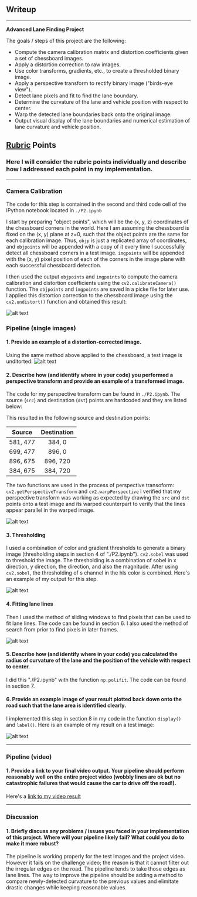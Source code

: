 ## Writeup 
---

**Advanced Lane Finding Project**

The goals / steps of this project are the following:

* Compute the camera calibration matrix and distortion coefficients given a set of chessboard images.
* Apply a distortion correction to raw images.
* Use color transforms, gradients, etc., to create a thresholded binary image.
* Apply a perspective transform to rectify binary image ("birds-eye view").
* Detect lane pixels and fit to find the lane boundary.
* Determine the curvature of the lane and vehicle position with respect to center.
* Warp the detected lane boundaries back onto the original image.
* Output visual display of the lane boundaries and numerical estimation of lane curvature and vehicle position.

[//]: # (Image References)

[image1]: ./output_images/undistort_calibration1.jpg "Undistorted"
[image2]: ./output_images/undistort_test1.jpg "Road Transformed"
[image3]: ./output_images/threshold_test1.jpg "Binary Example"
[image4]: ./output_images/top_down_test1.jpg "Warp Example"
[image5]: ./output_images/sliding_windows_test1.jpg "Fit Visual"
[image7]: ./output_images/search_from_prior_test1.jpg "Fit line"
[image6]: ./output_images/test1.jpg "Output"
[video1]: ./output_images/project_video.mp4 "Video"

## [Rubric](https://review.udacity.com/#!/rubrics/571/view) Points

### Here I will consider the rubric points individually and describe how I addressed each point in my implementation.  

---

### Camera Calibration

The code for this step is contained in the second and third code cell of the IPython notebook located in `./P2.ipynb` 

I start by preparing "object points", which will be the (x, y, z) coordinates of the chessboard corners in the world. Here I am assuming the chessboard is fixed on the (x, y) plane at z=0, such that the object points are the same for each calibration image.  Thus, `objp` is just a replicated array of coordinates, and `objpoints` will be appended with a copy of it every time I successfully detect all chessboard corners in a test image.  `imgpoints` will be appended with the (x, y) pixel position of each of the corners in the image plane with each successful chessboard detection.  

I then used the output `objpoints` and `imgpoints` to compute the camera calibration and distortion coefficients using the `cv2.calibrateCamera()` function.  The `objpoints` and `imgpoints` are saved in a picke file for later use. I applied this distortion correction to the chessboard image using the `cv2.undistort()` function and obtained this result: 

![alt text][image1]

### Pipeline (single images)

#### 1. Provide an example of a distortion-corrected image.

Using the same method above applied to the chessboard, a test image is unditorted:
![alt text][image2]


#### 2. Describe how (and identify where in your code) you performed a perspective transform and provide an example of a transformed image.

The code for my perspective transform can be found in `./P2.ipynb`. The source (`src`) and destination (`dst`) points are hardcoded and they are listed below:

This resulted in the following source and destination points:

| Source        | Destination   | 
|:-------------:|:-------------:| 
| 581, 477      | 384, 0        | 
| 699, 477      | 896, 0        |
| 896, 675      | 896, 720      |
| 384, 675      | 384, 720      |

The two functions are used in the process of perspective transoform: `cv2.getPerspectiveTransform` and `cv2.warpPerspective` I verified that my perspective transform was working as expected by drawing the `src` and `dst` points onto a test image and its warped counterpart to verify that the lines appear parallel in the warped image.

![alt text][image4]

#### 3. Thresholding

I used a combination of color and gradient thresholds to generate a binary image (thresholding steps in section 4 of "./P2.ipynb").  `cv2.sobel` was used to threshold the image. The thresholding is a combination of sobel in x direction, y direction, the direction, and also the magnitude. After using `cv2.sobel`, the thresholding of s channel in the hls color is combined. Here's an example of my output for this step.

![alt text][image3]

#### 4. Fitting lane lines

Then I used the method of sliding windows to find pixels that can be used to fit lane lines. The code can be found in section 6.
I also used the method of search from prior to find pixels in later frames. 

![alt text][image5]

#### 5. Describe how (and identify where in your code) you calculated the radius of curvature of the lane and the position of the vehicle with respect to center.

I did this "./P2.ipynb" with the function `np.polifit`. The code can be found in section 7.

#### 6. Provide an example image of your result plotted back down onto the road such that the lane area is identified clearly.

I implemented this step in section 8 in my code in the function `display()` and `label()`.  Here is an example of my result on a test image:

![alt text][image6]

---

### Pipeline (video)

#### 1. Provide a link to your final video output.  Your pipeline should perform reasonably well on the entire project video (wobbly lines are ok but no catastrophic failures that would cause the car to drive off the road!).

Here's a [link to my video result](./project_video.mp4)

---

### Discussion

#### 1. Briefly discuss any problems / issues you faced in your implementation of this project.  Where will your pipeline likely fail?  What could you do to make it more robust?

The pipeline is working properly for the test images and the project video. However it fails on the challenge video; the reason is that it cannot filter out the irregular edges on the road. The pipeline tends to take those edges as lane lines. The way to improve the pipeline should be adding a method to compare newly-detected curvature to the previous values and elimitate drastic changes while keeping reasonable values.  
